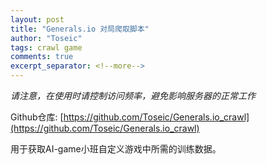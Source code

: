 ```yaml
---
layout: post
title: "Generals.io 对局爬取脚本"
author: "Toseic"
tags: crawl game
comments: true
excerpt_separator: <!--more-->
---
```


*请注意，在使用时请控制访问频率，避免影响服务器的正常工作* <!--more-->

Github仓库:
[https://github.com/Toseic/Generals.io_crawl](https://github.com/Toseic/Generals.io_crawl) 

用于获取AI-game小班自定义游戏中所需的训练数据。
